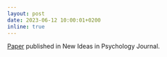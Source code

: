 ```yaml
---
layout: post
date: 2023-06-12 10:00:01+0200
inline: true
---
```


[Paper](https://giuliorossetti.github.io/assets/pdf/papers/NIP23.pdf) published in New Ideas in Psychology Journal.